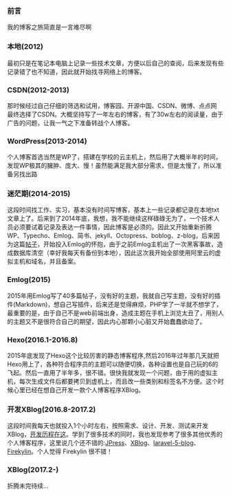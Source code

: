 ### 前言
我的博客之旅简直是一言难尽啊

### 本地(2012)
最初只是在笔记本电脑上记录一些技术文章，方便以后自己的查阅，后来发现有些记录错了也不知道，因此就开始找寻网络上的博客。

### CSDN(2012-2013)
那时候经过自己仔细的筛选和试用，博客园、开源中国、CSDN、微博、点点网 最终选择了CSDN。大概坚持写了一年左右的博客，有了30w左右的阅读量，由于广告的问题，让我一气之下准备转战个人博客。

### WordPress(2013-2014)
个人博客首选当然是WP了，搭建在学校的云主机上，然后用了大概半年的时间，发现WP极其的臃肿、庞大、慢！虽然能满足我大部分需求，但是太慢了，所以准备另找出路

### 迷茫期(2014-2015)
这段时间找工作、实习，基本没有时间写博客，基本上一些记录都记录在本地txt文章上了。后来到了2014年底，我想，我不能继续这样碌碌无为了，一个技术人员必须要试着记录及表达一件事情，因此博客是必须的。因此又开始重新折腾WP、Typecho、Emlog、简书、jekyll、Octopress、boblog、z-blog，后来因为这篇[帖子](http://bbs.emlog.net/thread-34419-1-1.html)，开始投入Emlog的怀抱，由于之前Emlog主机出了一次黑客事故，造成数据库清空（幸好我每天有备份到本地），因此这次我开始全部使用阿里云的虚拟主机和域名，并且备案。

### Emlog(2015)
2015年用Emlog写了40多篇帖子，没有好的主题，我就自己写主题，没有好的插件(Markdown)，想自己写插件，后来还是觉得麻烦，PHP学了一半就不想学了，最重要的是，由于自己不是web前端出身，造成主题在手机上浏览太丑了，用别人的主题又不是很符合自己的期望，因此内心那颗小心脏又开始蠢蠢欲动了。

### Hexo(2016.1-2016.8)
2015年底发现了Hexo这个比较厉害的静态博客程序,然后2016年过年那几天就把Hexo用上了，各种符合程序员的主题可以随便切换，各种设置也是自己玩的6的飞起。然后一直用了半年多，很不错。很快我就发现一个问题，由于用的虚拟主机，每次生成文件后都要拷贝到虚机上，而且改一些类别和标签名不方便。这个时候心里已经在想自己开发一款个人博客程序XBlog。

### 开发XBlog(2016.8-2017.2)
这段时间我每天也就投入1个小时左右，按照需求、设计、开发、测试来开发XBlog，[开发历程在这]()。学到了很多技术的同时，我也发现参考了很多其他优秀的个人博客程序，这里说几个还不错的:[JPress](http://jpress.io/)、[XBlog](https://github.com/lufficc/Xblog)、[laravel-5-blog](https://github.com/yccphp/laravel-5-blog)、[Firekylin](https://github.com/75team/firekylin)。个人觉得 Firekylin 很不错！

### XBlog(2017.2-)
折腾未完待续...